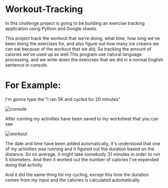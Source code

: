 # Workout-Tracking
In this challenge project is going to be building an exercise tracking application using Python and Google sheets.

This project track the workout that we're doing, what time, how long we've been doing the exercises for, and also figure out how many ice creams we can eat because of the workout
that we did, So tracking the amount of calories we've used up as well.This program use natural language processing, and we write down the exercises that we did in a normal English sentence
in console.
# For Example:

 I'm gonna type the "I ran 5K and cycled for 20 minutes"
 
 ![console](https://user-images.githubusercontent.com/82333746/136779944-20fe5822-0045-4d12-be7e-eec9aebb5d75.JPG)

After running my activities have been saved to my worksheet that you can see

![workout](https://user-images.githubusercontent.com/82333746/136780857-b8fdb2a2-1a74-486a-9e12-45ccd1ef5d06.JPG)

The date and time have been added automatically, it's understood that one of my activities was running and it figured out the duration based on the distance. So on average, it might take somebody 31 minutes in order to run 5 kilometers. And then it worked out the number of calories I've expended doing that activity.

And it did the same thing for my cycling, except this time the duration comes from my input and the calories is calculated automatically.
